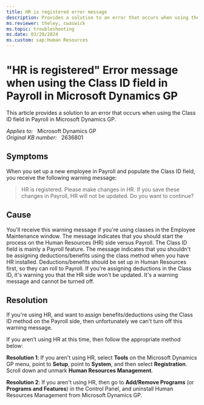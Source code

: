 ```yaml
---
title: HR is registered error message
description: Provides a solution to an error that occurs when using the Class ID field in Payroll in Microsoft Dynamics GP.
ms.reviewer: theley, cwaswick 
ms.topic: troubleshooting
ms.date: 03/20/2024
ms.custom: sap:Human Resources
---
```

# "HR is registered" Error message when using the Class ID field in Payroll in Microsoft Dynamics GP

This article provides a solution to an error that occurs when using the Class ID field in Payroll in Microsoft Dynamics GP.

_Applies to:_ &nbsp; Microsoft Dynamics GP  
_Original KB number:_ &nbsp; 2636801

## Symptoms

When you set up a new employee in Payroll and populate the Class ID field, you receive the following warning message:

> HR is registered. Please make changes in HR. If you save these changes in Payroll, HR will not be updated. Do you want to continue?

## Cause

You'll receive this warning message if you're using classes in the Employee Maintenance window. The message indicates that you should start the process on the Human Resources (HR) side versus Payroll. The Class ID field is mainly a Payroll feature. The message indicates that you shouldn't be assigning deductions/benefits using the class method when you have HR installed. Deductions/benefits should be set up in Human Resources first, so they can roll to Payroll. If you're assigning deductions in the Class ID, it's warning you that the HR side won't be updated. It's a warning message and cannot be turned off.

## Resolution

If you're using HR, and want to assign benefits/deductions using the Class ID method on the Payroll side, then unfortunately we can't turn off this warning message.

If you aren't using HR at this time, then follow the appropriate method below:

**Resolution 1**: If you aren't using HR, select **Tools** on the Microsoft Dynamics GP menu, point to **Setup**, point to **System**,  and then select **Registration**. Scroll down and unmark **Human Resources Management**.

**Resolution 2**: If you aren't using HR, then go to **Add/Remove Programs** (or **Programs and Features**) in the Control Panel, and uninstall Human Resources Management from Microsoft Dynamics GP.
